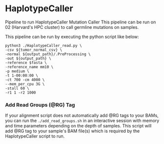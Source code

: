 # HaplotypeCaller
Pipeline to run HaplotypeCaller Mutation Caller
This pipeline can be run on 02 (Harvard's HPC cluster) to call germline mutations on samples.

This pipeline can be run by executing the python script like below:
```
python3 ./HaplotypeCaller_read.py \
-csv ${tumor_normal_csv} \
-normal ${output_path}/.PreProcessing \
-out ${output_path} \
-reference $fasta \
-reference_name mm10 \
-p medium \
-t 1-00:00:00 \
-ct 700 -cm 4000 \
--mem_per_cpu 3G \
-stall 60 \
-r1 1 -r2 1000
```

### Add Read Groups (@RG) Tag
If your alignment script does not automatically add @RG tags to your BAMs, you can run the ```./add_read_groups.sh``` in an interactive session with memory and time parameters depending on the depth of samples. This script will add @RG tag to your sample's BAM file(s) which is required by the HaplotypeCaller script to run.
